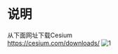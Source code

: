 说明
===========================
从下面网址下载Cesium<br>
https://cesium.com/downloads/
![1](./Figure/1.png)<br>